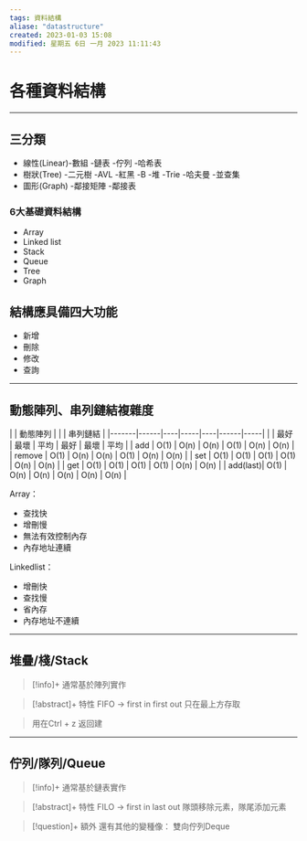 ```yaml
---
tags: 資料結構
aliase: "datastructure"
created: 2023-01-03 15:08
modified: 星期五 6日 一月 2023 11:11:43
---
```

# 各種資料結構
***

## 三分類
- 線性(Linear)-數組 -鏈表 -佇列 -哈希表
- 樹狀(Tree)  -二元樹 -AVL -紅黑 -B -堆 -Trie -哈夫曼 -並查集
- 圖形(Graph) -鄰接矩陣 -鄰接表

### 6大基礎資料結構
- Array
- Linked list
- Stack
- Queue
- Tree
- Graph

## 結構應具備四大功能
- 新增
- 刪除
- 修改
- 查詢
***
## 動態陣列、串列鏈結複雜度


|        |  動態陣列    |       |  | 串列鏈結            |
|-------|------|----|-----|----|------|-----|
|        | 最好   | 最壞   | 平均   | 最好   | 最壞   | 平均   |
| add    | O(1) | O(n) | O(n) | O(1) | O(n) | O(n) |
| remove | O(1) | O(n) | O(n) | O(1) | O(n) | O(n) |
| set    | O(1) | O(1) | O(1) | O(1) | O(n) | O(n) |
| get    | O(1) | O(1) | O(1) | O(1) | O(n) | O(n) | 
| add(last)| O(1) | O(n) | O(n) | O(n) | O(n) | O(n) | 

Array：
- 查找快
- 增刪慢
- 無法有效控制內存
- 內存地址連續

Linkedlist：
- 增刪快
- 查找慢
- 省內存
- 內存地址不連續

***

## 堆疊/棧/Stack

>[!info]+
>通常基於陣列實作

>[!abstract]+ 特性
>FIFO -> first in first out
>只在最上方存取

>用在Ctrl + z 返回建

***
## 佇列/隊列/Queue


>[!info]+
>通常基於鏈表實作

>[!abstract]+ 特性
>FILO -> first in last out
>隊頭移除元素，隊尾添加元素

>[!question]+ 額外
>還有其他的變種像： 雙向佇列Deque

